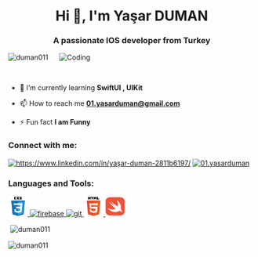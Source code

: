 


<h1 align="center">Hi 👋, I'm Yaşar DUMAN</h1>
<h3 align="center">A passionate IOS developer from Turkey</h3>
<img align="right" width="400" src="https://www.icodesolution.com/resource/images/mobile-app-development.gif" alt="Coding"  />

<p align="left"> <img src="https://komarev.com/ghpvc/?username=duman011&label=Profile%20views&color=0e75b6&style=flat" alt="duman011" /> </p>

<p align="left"> <a href="https://twitter.com/" target="blank"><img src="https://img.shields.io/twitter/follow/?logo=twitter&style=for-the-badge" alt="" /></a> </p>

- 🌱 I’m currently learning **SwiftUI , UIKit**

- 📫 How to reach me **01.yasarduman@gmail.com**

- ⚡ Fun fact **I am Funny**

<h3 align="left">Connect with me:</h3>
<p align="left">
<a href="https://www.linkedin.com/in/yaşar-duman-2811b6197/" target="blank"><img align="center" src="https://raw.githubusercontent.com/rahuldkjain/github-profile-readme-generator/master/src/images/icons/Social/linked-in-alt.svg" alt="https://www.linkedin.com/in/yaşar-duman-2811b6197/" height="30" width="40" /></a>
<a href="https://instagram.com/01.yasarduman" target="blank"><img align="center" src="https://raw.githubusercontent.com/rahuldkjain/github-profile-readme-generator/master/src/images/icons/Social/instagram.svg" alt="01.yasarduman" height="30" width="40" /></a>
</p>

<h3 align="left">Languages and Tools:</h3>
 </a> <a href="https://www.w3schools.com/css/" target="_blank" rel="noreferrer"> <img src="https://raw.githubusercontent.com/devicons/devicon/master/icons/css3/css3-original-wordmark.svg" alt="css3" width="40" height="40"/> </a> <a href="https://firebase.google.com/" target="_blank" rel="noreferrer"> <img src="https://www.vectorlogo.zone/logos/firebase/firebase-icon.svg" alt="firebase" width="40" height="40"/> </a> <a href="https://git-scm.com/" target="_blank" rel="noreferrer"> <img src="https://www.vectorlogo.zone/logos/git-scm/git-scm-icon.svg" alt="git" width="40" height="40"/> </a> <a href="https://www.w3.org/html/" target="_blank" rel="noreferrer"> <img src="https://raw.githubusercontent.com/devicons/devicon/master/icons/html5/html5-original-wordmark.svg" alt="html5" width="40" height="40"/> </a> <a href="https://developer.apple.com/swift/" target="_blank" rel="noreferrer"> <img src="https://raw.githubusercontent.com/devicons/devicon/master/icons/swift/swift-original.svg" alt="swift" width="40" height="40"/> </a> </p>



<p>&nbsp;<img align="center" src="https://github-readme-stats.vercel.app/api?username=duman011&show_icons=true&locale=en&theme=tokyonight" alt="duman011" /></p>

<p><img align="center" src="https://github-readme-streak-stats.herokuapp.com/?user=duman011&theme=tokyonight" alt="duman011" /></p>
